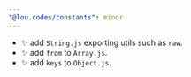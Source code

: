 ```yaml
---
"@lou.codes/constants": minor
---
```


-   ✨ add `String.js` exporting utils such as `raw`.
-   ✨ add `from` to `Array.js`.
-   ✨ add `keys` to `Object.js`.
